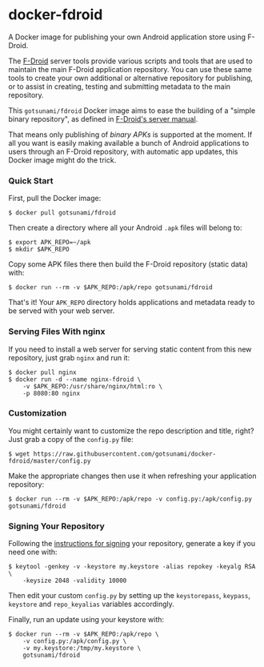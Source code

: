 docker-fdroid
=============

A Docker image for publishing your own Android application store using F-Droid.

The [F-Droid](https://f-droid.org/) server tools provide various scripts and tools 
that are used to maintain the main F-Droid application repository. You can use these 
same tools to create your own additional or alternative repository for publishing, 
or to assist in creating, testing and submitting metadata to the main repository.

This `gotsunami/fdroid` Docker image aims to ease the building of a "simple binary repository",
 as defined in [F-Droid's server manual](https://f-droid.org/manual/fdroid.html#Simple-Binary-Repository).

That means only publishing of *binary APKs* is supported at the moment. If all you want is 
easily making available a bunch of Android applications to users through an F-Droid repository, with
automatic app updates, this Docker image might do the trick.

### Quick Start

First, pull the Docker image:

    $ docker pull gotsunami/fdroid

Then create a directory where all your Android `.apk` files will belong to:

    $ export APK_REPO=~/apk
    $ mkdir $APK_REPO

Copy some APK files there then build the F-Droid repository (static data) with:

    $ docker run --rm -v $APK_REPO:/apk/repo gotsunami/fdroid

That's it! Your `APK_REPO` directory holds applications and metadata ready to be
served with your web server.

### Serving Files With nginx

If you need to install a web server for serving static content from this new repository,
just grab `nginx` and run it:

    $ docker pull nginx
    $ docker run -d --name nginx-fdroid \
        -v $APK_REPO:/usr/share/nginx/html:ro \
        -p 8080:80 nginx

### Customization

You might certainly want to customize the repo description and title, right? Just grab a
copy of the `config.py` file:

    $ wget https://raw.githubusercontent.com/gotsunami/docker-fdroid/master/config.py

Make the appropriate changes then use it when refreshing your application repository:

    $ docker run --rm -v $APK_REPO:/apk/repo -v config.py:/apk/config.py gotsunami/fdroid

### Signing Your Repository

Following the [instructions for signing](https://f-droid.org/manual/fdroid.html#Signing)
your repository, generate a key if you need one with:

    $ keytool -genkey -v -keystore my.keystore -alias repokey -keyalg RSA \
        -keysize 2048 -validity 10000

Then edit your custom `config.py` by setting up the `keystorepass`, `keypass`, `keystore`
and `repo_keyalias` variables accordingly.

Finally, run an update using your keystore with:

    $ docker run --rm -v $APK_REPO:/apk/repo \
        -v config.py:/apk/config.py \
        -v my.keystore:/tmp/my.keystore \
        gotsunami/fdroid
